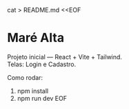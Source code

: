 cat > README.md <<EOF
# Maré Alta

Projeto inicial — React + Vite + Tailwind.  
Telas: Login e Cadastro.

Como rodar:
1. npm install
2. npm run dev
EOF
